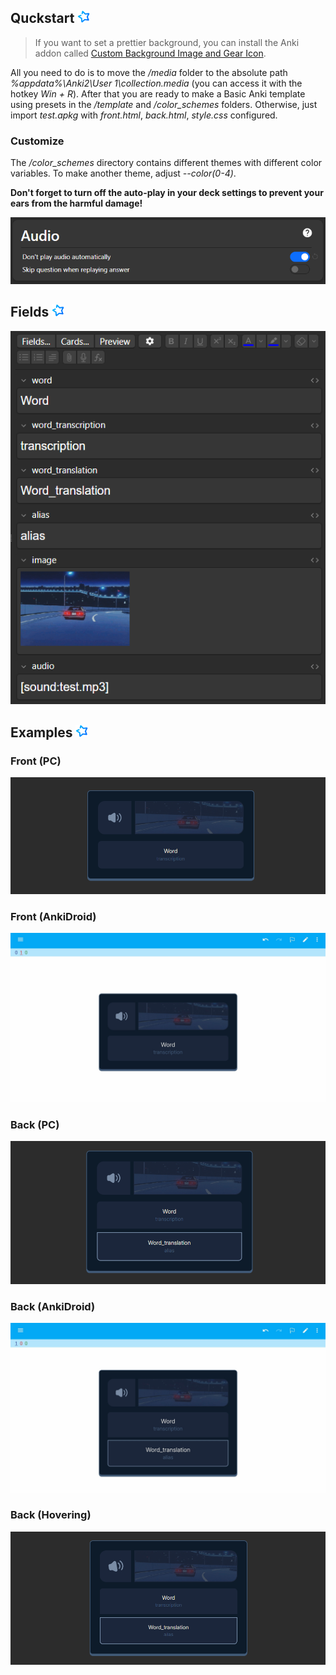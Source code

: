 ## Quckstart <img src="./assets/anki.svg" width=20>

> If you want to set a prettier background, you can install the Anki addon called [Custom Background Image and Gear Icon](https://ankiweb.net/shared/info/1210908941).

All you need to do is to move the _/media_ folder to the absolute path _%appdata%\\Anki2\\User 1\\collection.media_ (you can access it with the hotkey _Win + R_). After that you are ready to make a Basic Anki template using presets in the _/template_ and _/color_schemes_ folders. Otherwise, just import _test.apkg_ with _front.html_, _back.html_, _style.css_ configured.

### Customize
The _/color_schemes_ directory contains different themes with different color variables. To make another theme, adjust _--color(0-4)_.

**Don't forget to turn off the auto-play in your deck settings to prevent your ears from the harmful damage!**

<img src="./assets/auto-play.png" />

## Fields <img src="./assets/anki.svg" width=20>

<img src="./assets/fields.png" />

## Examples <img src="./assets/anki.svg" width=20>

### Front (PC)

<img src="./assets/front.png" />

### Front (AnkiDroid)

<img src="./assets/mfront.jpg" />

### Back (PC)

<img src="./assets/back.png" />

### Back (AnkiDroid)

<img src="./assets/mback.jpg" />

### Back (Hovering)

<img src="./assets/hover.png" />
